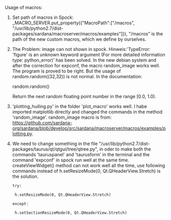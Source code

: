 Usage of macros: 

1. Set path of macros in Spock: _MACRO_SERVER.put_property({"MacroPath":["/macros", "/usr/lib/python2.7/dist-packages/sardana/macroserver/macros/examples"]}), "/macros" is the path of the new custom macros, which we define by ourselves.


2. The Problem: image can not shown in spock. Hinweis:'TypeError: 'figure' is an unknown keyword argument
(For more detailed information type: python_error)' has been solved. In the new debian system and after the correction for expconf, the macro random_image works well. The program is proved to be right. But the usage of random.random((32,32)) is not normal. In the documentation: 
    

    random.random()

    Return the next random floating point number in the range [0.0, 1.0).
    

3. 'plotting_huiling.py' in the folder 'plot_macro' works well. I habe imported matplotlib directly and changed the commands in the method 'random_image'. random_image macro is from: https://github.com/sardana-org/sardana/blob/develop/src/sardana/macroserver/macros/examples/plotting.py.

4.  We need to change something in the file "/usr/lib/python2.7/dist-packages/taurus/qt/qtgui/tree/qtree.py", in oder to make both the commands 'tauruspanel' and 'taurusform' in the terminal and the command 'expconf' in spock run well at the same time. createViewWidget() method can not work well all the time, use following commands instead of h.setResizeMode(0, Qt.QHeaderView.Stretch) is the solution.  


    
        try:
    
         h.setResizeMode(0, Qt.QHeaderView.Stretch)
         
        except:
     
         h.setSectionResizeMode(0, Qt.QHeaderView.Stretch)
